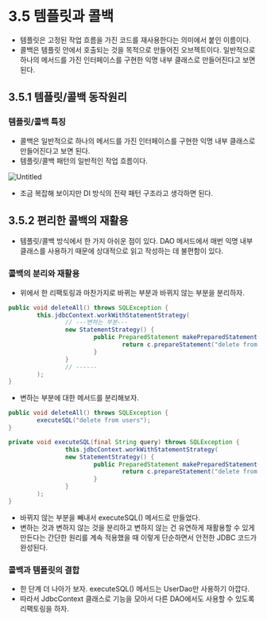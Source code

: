 # 3.5 템플릿과 콜백

- 템플릿은 고정된 작업 흐름을 가진 코드를 재사용한다는 의미에서 붙인 이름이다.
- 콜백은 템플릿 안에서 호출되는 것을 목적으로 만들어진 오브젝트이다. 일반적으로 하나의 메서드를 가진 인터페이스를 구현한 익명 내부 클래스로 만들어진다고 보면 된다.

## 3.5.1 템플릿/콜백 동작원리

### 템플릿/콜백 특징

- 콜백은 일반적으로 하나의 메서드를 가진 인터페이스를 구현한 익명 내부 클래스로 만들어진다고 보면 된다.
- 템플릿/콜백 패턴의 일반적인 작업 흐름이다.

![Untitled](https://prod-files-secure.s3.us-west-2.amazonaws.com/56db038c-10a4-4c57-9e03-8d0169eea5c2/79c41ab7-5cbc-461a-ab9c-3ed16feceef7/Untitled.png)

- 조금 복잡해 보이지만 DI 방식의 전략 패턴 구조라고 생각하면 된다.

## 3.5.2 편리한 콜백의 재활용

- 템플릿/콜백 방식에서 한 가지 아쉬운 점이 있다. DAO 메서드에서 매번 익명 내부 클래스를 사용하기 때문에 상대적으로 읽고 작성하는 데 불편함이 있다.

### 콜백의 분리와 재활용

- 위에서 한 리팩토링과 마찬가지로 바뀌는 부분과 바뀌지 않는 부분을 분리하자.

```java
public void deleteAll() throws SQLException {
		this.jdbcContext.workWithStatementStrategy(
				// ---변하는 부분---
				new StatementStrategy() {
						public PreparedStatement makePreparedStatement(Connection c) {
								return c.prepareStatement("delete from users");
						}
				}
				// ------
		);
}
```

- 변하는 부분에 대한 메서드를 분리해보자.

```java
public void deleteAll() throws SQLException {
		executeSQL("delete from users");
}
```

```java
private void executeSQL(final String query) throws SQLException {
				this.jdbcContext.workWithStatementStrategy(
				new StatementStrategy() {
						public PreparedStatement makePreparedStatement(Connection c) {
								return c.prepareStatement("delete from users");
						}
				}
		);
}
```

- 바뀌지 않는 부분을 빼내서 executeSQL() 메서드로 만들었다.
- 변하는 것과 변하지 않는 것을 분리하고 변하지 않는 건 유연하게 재활용할 수 있게 만든다는 간단한 원리를 계속 적용했을 때 이렇게 단순하면서 안전한 JDBC 코드가 완성된다.

### 콜백과 템플릿의 결합

- 한 단계 더 나아가 보자. executeSQL() 메서드는 UserDao만 사용하기 아깝다.
- 따라서 JdbcContext 클래스로 기능을 모아서 다른 DAO에서도 사용할 수 있도록 리팩토링을 하자.